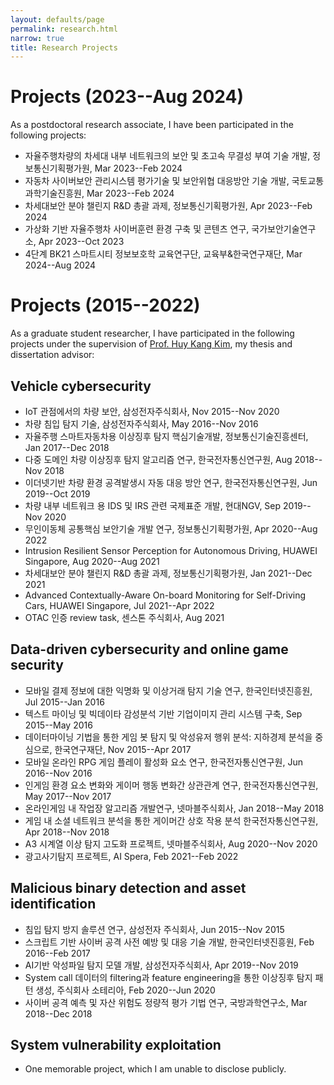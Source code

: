 ```yaml
---
layout: defaults/page
permalink: research.html
narrow: true
title: Research Projects
---
```


# Projects (2023--Aug 2024)
As a postdoctoral research associate, I have been participated in the following projects:

- 자율주행차량의 차세대 내부 네트워크의 보안 및 초고속 무결성 부여 기술 개발, 정보통신기획평가원, Mar 2023--Feb 2024
- 자동차 사이버보안 관리시스템 평가기술 및 보안위협 대응방안 기술 개발, 국토교통과학기술진흥원, Mar 2023--Feb 2024
- 차세대보안 분야 챌린지 R&D 총괄 과제, 정보통신기획평가원, Apr 2023--Feb 2024
- 가상화 기반 자율주행차 사이버훈련 환경 구축 및 콘텐츠 연구, 국가보안기술연구소, Apr 2023--Oct 2023
- 4단계 BK21 스마트시티 정보보호학 교육연구단, 교육부&한국연구재단, Mar 2024--Aug 2024

# Projects (2015--2022)
As a graduate student researcher, I have participated in the following projects under the supervision of [Prof. Huy Kang Kim](https://www.hksecurity.net/), my thesis and dissertation advisor:

## Vehicle cybersecurity
- IoT 관점에서의 차량 보안, 삼성전자주식회사, Nov 2015--Nov 2020
- 차량 침입 탐지 기술, 삼성전자주식회사, May 2016--Nov 2016
- 자율주행 스마트자동차용 이상징후 탐지 핵심기술개발, 정보통신기술진흥센터, Jan 2017--Dec 2018
- 다중 도메인 차량 이상징후 탐지 알고리즘 연구, 한국전자통신연구원, Aug 2018--Nov 2018
- 이더넷기반 차량 환경 공격발생시 자동 대응 방안 연구, 한국전자통신연구원, Jun 2019--Oct 2019
- 차량 내부 네트워크 용 IDS 및 IRS 관련 국제표준 개발, 현대NGV, Sep 2019--Nov 2020
- 무인이동체 공통핵심 보안기술 개발 연구, 정보통신기획평가원, Apr 2020--Aug 2022
- Intrusion Resilient Sensor Perception for Autonomous Driving, HUAWEI Singapore, Aug 2020--Aug 2021
- 차세대보안 분야 챌린지 R&D 총괄 과제, 정보통신기획평가원, Jan 2021--Dec 2021
- Advanced Contextually-Aware On-board Monitoring for Self-Driving Cars, HUAWEI Singapore, Jul 2021--Apr 2022
- OTAC 인증 review task, 센스톤 주식회사, Aug 2021

## Data-driven cybersecurity and online game security
- 모바일 결제 정보에 대한 익명화 및 이상거래 탐지 기술 연구, 한국인터넷진흥원, Jul 2015--Jan 2016
- 텍스트 마이닝 및 빅데이타 감성분석 기반 기업이미지 관리 시스템 구축, Sep 2015--May 2016
- 데이터마이닝 기법을 통한 게임 봇 탐지 및 악성유저 행위 분석: 지하경제 분석을 중심으로, 한국연구재단, Nov 2015--Apr 2017
- 모바일 온라인 RPG 게임 플레이 활성화 요소 연구, 한국전자통신연구원, Jun 2016--Nov 2016
- 인게임 환경 요소 변화와 게이머 행동 변화간 상관관계 연구, 한국전자통신연구원, May 2017--Nov 2017
- 온라인게임 내 작업장 알고리즘 개발연구, 넷마블주식회사, Jan 2018--May 2018
- 게임 내 소셜 네트워크 분석을 통한 게이머간 상호 작용 분석  한국전자통신연구원, Apr 2018--Nov 2018
- A3 시계열 이상 탐지 고도화 프로젝트, 넷마블주식회사, Aug 2020--Nov 2020
- 광고사기탐지 프로젝트, AI Spera, Feb 2021--Feb 2022

## Malicious binary detection and asset identification
- 침입 탐지 방지 솔루션 연구, 삼성전자 주식회사, Jun 2015--Nov 2015
- 스크립트 기반 사이버 공격 사전 예방 및 대응 기술 개발, 한국인터넷진흥원, Feb 2016--Feb 2017
- AI기반 악성파일 탐지 모델 개발, 삼성전자주식회사, Apr 2019--Nov 2019
- System call 데이터의 filtering과 feature engineering을 통한 이상징후 탐지 패턴 생성, 주식회사 소테리아, Feb 2020--Jun 2020
- 사이버 공격 예측 및 자산 위험도 정량적 평가 기법 연구, 국방과학연구소, Mar 2018--Dec 2018

## System vulnerability exploitation
- One memorable project, which I am unable to disclose publicly.
